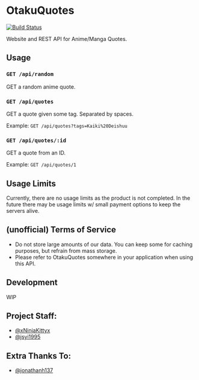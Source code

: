 # OtakuQuotes
[![Build Status](https://travis-ci.org/xNinjaKittyx/OtakuQuotes.svg?branch=master)](https://travis-ci.org/xNinjaKittyx/OtakuQuotes)


Website and REST API for Anime/Manga Quotes.

## Usage

### `GET /api/random`

GET a random anime quote.

### `GET /api/quotes`

GET a quote given some tag. Separated by spaces.

Example: `GET /api/quotes?tags=Kaiki%20Deishuu`

### `GET /api/quotes/:id`

GET a quote from an ID.

Example: `GET /api/quotes/1`

## Usage Limits

Currently, there are no usage limits as the product is not completed. In the future there may be usage limits w/
small payment options to keep the servers alive.

## (unofficial) Terms of Service

- Do not store large amounts of our data. You can keep some for caching purposes, but refrain from mass storage.
- Please refer to OtakuQuotes somewhere in your application when using this API.

## Development

WIP

## Project Staff:

- [@xNinjaKittyx](https://github.com/xNinjaKittyx/)
- [@jsyi1995](https://github.com/jsyi1995)

## Extra Thanks To:

- [@jonathanh137](https://github.com/jonathanh137)
